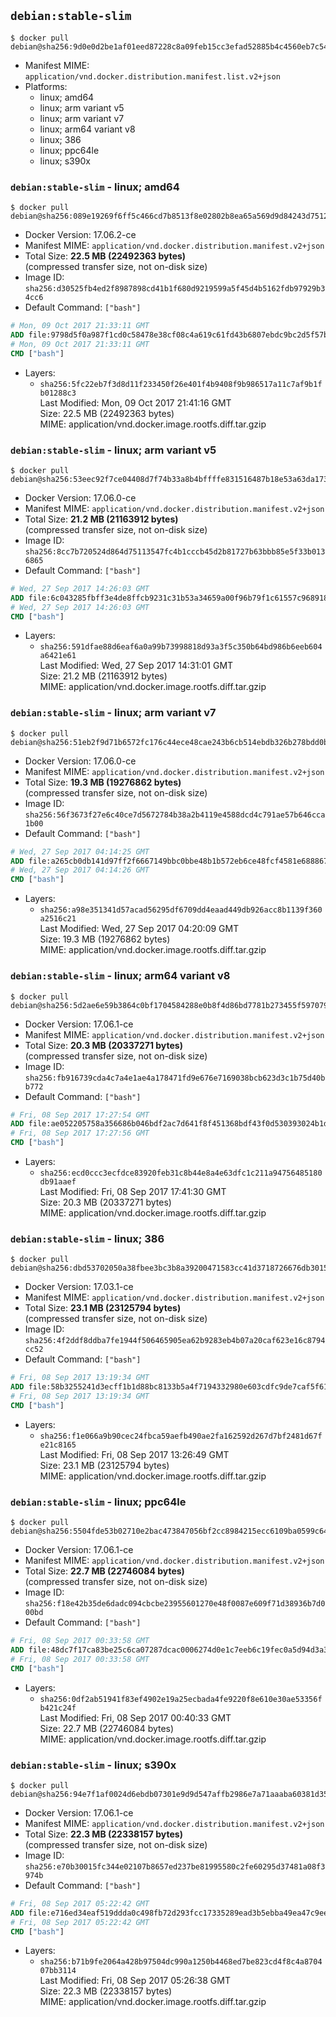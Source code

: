 ## `debian:stable-slim`

```console
$ docker pull debian@sha256:9d0e0d2be1af01eed87228c8a09feb15cc3efad52885b4c4560eb7c543765d74
```

-	Manifest MIME: `application/vnd.docker.distribution.manifest.list.v2+json`
-	Platforms:
	-	linux; amd64
	-	linux; arm variant v5
	-	linux; arm variant v7
	-	linux; arm64 variant v8
	-	linux; 386
	-	linux; ppc64le
	-	linux; s390x

### `debian:stable-slim` - linux; amd64

```console
$ docker pull debian@sha256:089e19269f6ff5c466cd7b8513f8e02802b8ea65a569d9d84243d7512ea3e36a
```

-	Docker Version: 17.06.2-ce
-	Manifest MIME: `application/vnd.docker.distribution.manifest.v2+json`
-	Total Size: **22.5 MB (22492363 bytes)**  
	(compressed transfer size, not on-disk size)
-	Image ID: `sha256:d30525fb4ed2f8987898cd41b1f680d9219599a5f45d4b5162fdb97929b34cc6`
-	Default Command: `["bash"]`

```dockerfile
# Mon, 09 Oct 2017 21:33:11 GMT
ADD file:9798d5f0a987f1cd0c58478e38cf08c4a619c61fd43b6807ebdc9bc2d5f57be4 in / 
# Mon, 09 Oct 2017 21:33:11 GMT
CMD ["bash"]
```

-	Layers:
	-	`sha256:5fc22eb7f3d8d11f233450f26e401f4b9408f9b986517a11c7af9b1fb01288c3`  
		Last Modified: Mon, 09 Oct 2017 21:41:16 GMT  
		Size: 22.5 MB (22492363 bytes)  
		MIME: application/vnd.docker.image.rootfs.diff.tar.gzip

### `debian:stable-slim` - linux; arm variant v5

```console
$ docker pull debian@sha256:53eec92f7ce04408d7f74b33a8b4bffffe831516487b18e53a63da173a6c7c61
```

-	Docker Version: 17.06.0-ce
-	Manifest MIME: `application/vnd.docker.distribution.manifest.v2+json`
-	Total Size: **21.2 MB (21163912 bytes)**  
	(compressed transfer size, not on-disk size)
-	Image ID: `sha256:8cc7b720524d864d75113547fc4b1cccb45d2b81727b63bbb85e5f33b0136865`
-	Default Command: `["bash"]`

```dockerfile
# Wed, 27 Sep 2017 14:26:03 GMT
ADD file:6c043285fbff3e4de8ffcb9231c31b53a34659a00f96b79f1c61557c968918ee in / 
# Wed, 27 Sep 2017 14:26:03 GMT
CMD ["bash"]
```

-	Layers:
	-	`sha256:591dfae88d6eaf6a0a99b73998818d93a3f5c350b64bd986b6eeb604a6421e61`  
		Last Modified: Wed, 27 Sep 2017 14:31:01 GMT  
		Size: 21.2 MB (21163912 bytes)  
		MIME: application/vnd.docker.image.rootfs.diff.tar.gzip

### `debian:stable-slim` - linux; arm variant v7

```console
$ docker pull debian@sha256:51eb2f9d71b6572fc176c44ece48cae243b6cb514ebdb326b278bdd0be928e8b
```

-	Docker Version: 17.06.0-ce
-	Manifest MIME: `application/vnd.docker.distribution.manifest.v2+json`
-	Total Size: **19.3 MB (19276862 bytes)**  
	(compressed transfer size, not on-disk size)
-	Image ID: `sha256:56f3673f27e6c40ce7d5672784b38a2b4119e4588dcd4c791ae57b646cca1b00`
-	Default Command: `["bash"]`

```dockerfile
# Wed, 27 Sep 2017 04:14:25 GMT
ADD file:a265cb0db141d97ff2f6667149bbc0bbe48b1b572eb6ce48fcf4581e68886791 in / 
# Wed, 27 Sep 2017 04:14:26 GMT
CMD ["bash"]
```

-	Layers:
	-	`sha256:a98e351341d57acad56295df6709dd4eaad449db926acc8b1139f360a2516c21`  
		Last Modified: Wed, 27 Sep 2017 04:20:09 GMT  
		Size: 19.3 MB (19276862 bytes)  
		MIME: application/vnd.docker.image.rootfs.diff.tar.gzip

### `debian:stable-slim` - linux; arm64 variant v8

```console
$ docker pull debian@sha256:5d2ae6e59b3864c0bf1704584288e0b8f4d86bd7781b273455f5970799e495e6
```

-	Docker Version: 17.06.1-ce
-	Manifest MIME: `application/vnd.docker.distribution.manifest.v2+json`
-	Total Size: **20.3 MB (20337271 bytes)**  
	(compressed transfer size, not on-disk size)
-	Image ID: `sha256:fb916739cda4c7a4e1ae4a178471fd9e676e7169038bcb623d3c1b75d40bb772`
-	Default Command: `["bash"]`

```dockerfile
# Fri, 08 Sep 2017 17:27:54 GMT
ADD file:ae052205758a356686b046bdf2ac7d641f8f451368bdf43f0d530393024b1d52 in / 
# Fri, 08 Sep 2017 17:27:56 GMT
CMD ["bash"]
```

-	Layers:
	-	`sha256:ecd0ccc3ecfdce83920feb31c8b44e8a4e63dfc1c211a94756485180db91aaef`  
		Last Modified: Fri, 08 Sep 2017 17:41:30 GMT  
		Size: 20.3 MB (20337271 bytes)  
		MIME: application/vnd.docker.image.rootfs.diff.tar.gzip

### `debian:stable-slim` - linux; 386

```console
$ docker pull debian@sha256:dbd53702050a38fbee3bc3b8a39200471583cc41d3718726676db3015a779c21
```

-	Docker Version: 17.03.1-ce
-	Manifest MIME: `application/vnd.docker.distribution.manifest.v2+json`
-	Total Size: **23.1 MB (23125794 bytes)**  
	(compressed transfer size, not on-disk size)
-	Image ID: `sha256:4f2ddf8ddba7fe1944f506465905ea62b9283eb4b07a20caf623e16c8794cc52`
-	Default Command: `["bash"]`

```dockerfile
# Fri, 08 Sep 2017 13:19:34 GMT
ADD file:58b3255241d3ecff1b1d88bc8133b5a4f7194332980e603cdfc9de7caf5f61ac in / 
# Fri, 08 Sep 2017 13:19:34 GMT
CMD ["bash"]
```

-	Layers:
	-	`sha256:f1e066a9b90cec24fbca59aefb490ae2fa162592d267d7bf2481d67fe21c8165`  
		Last Modified: Fri, 08 Sep 2017 13:26:49 GMT  
		Size: 23.1 MB (23125794 bytes)  
		MIME: application/vnd.docker.image.rootfs.diff.tar.gzip

### `debian:stable-slim` - linux; ppc64le

```console
$ docker pull debian@sha256:5504fde53b02710e2bac473847056bf2cc8984215ecc6109ba0599c641cb8d87
```

-	Docker Version: 17.06.1-ce
-	Manifest MIME: `application/vnd.docker.distribution.manifest.v2+json`
-	Total Size: **22.7 MB (22746084 bytes)**  
	(compressed transfer size, not on-disk size)
-	Image ID: `sha256:f18e42b35de6dadc094cbcbe23955601270e48f0087e609f71d38936b7d000bd`
-	Default Command: `["bash"]`

```dockerfile
# Fri, 08 Sep 2017 00:33:58 GMT
ADD file:48dc7f17ca83be25c6ca07287dcac0006274d0e1c7eeb6c19fec0a5d94d3a37b in / 
# Fri, 08 Sep 2017 00:33:58 GMT
CMD ["bash"]
```

-	Layers:
	-	`sha256:0df2ab51941f83ef4902e19a25ecbada4fe9220f8e610e30ae53356fb421c24f`  
		Last Modified: Fri, 08 Sep 2017 00:40:33 GMT  
		Size: 22.7 MB (22746084 bytes)  
		MIME: application/vnd.docker.image.rootfs.diff.tar.gzip

### `debian:stable-slim` - linux; s390x

```console
$ docker pull debian@sha256:94e7f1af0024d6ebdb07301e9d9d547affb2986e7a71aaaba60381d35641b804
```

-	Docker Version: 17.06.1-ce
-	Manifest MIME: `application/vnd.docker.distribution.manifest.v2+json`
-	Total Size: **22.3 MB (22338157 bytes)**  
	(compressed transfer size, not on-disk size)
-	Image ID: `sha256:e70b30015fc344e02107b8657ed237be81995580c2fe60295d37481a08f3974b`
-	Default Command: `["bash"]`

```dockerfile
# Fri, 08 Sep 2017 05:22:42 GMT
ADD file:e716ed34eaf519ddda0c498fb72d293fcc17335289ead3b5ebba49ea47c9ee54 in / 
# Fri, 08 Sep 2017 05:22:42 GMT
CMD ["bash"]
```

-	Layers:
	-	`sha256:b71b9fe2064a428b97504dc990a1250b4468ed7be823cd4f8c4a870407bb3114`  
		Last Modified: Fri, 08 Sep 2017 05:26:38 GMT  
		Size: 22.3 MB (22338157 bytes)  
		MIME: application/vnd.docker.image.rootfs.diff.tar.gzip
